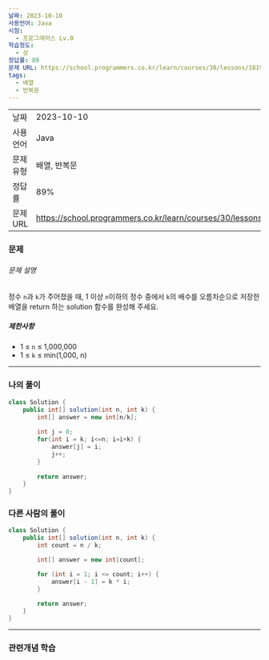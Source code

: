```yaml
---
날짜: 2023-10-10
사용언어: Java
시험:
  - 프로그래머스 Lv.0
학습정도:
  - 상
정답률: 89
문제 URL: https://school.programmers.co.kr/learn/courses/30/lessons/181901
tags:
  - 배열
  - 반복문
---
```

|           |                                                                  |
| --------- | ---------------------------------------------------------------- |
| 날짜      | 2023-10-10                                                       |
| 사용 언어 | Java                                                             |
| 문제 유형 | 배열, 반복문                                                     |
| 정답률    | 89%                                                              |
| 문제 URL  | https://school.programmers.co.kr/learn/courses/30/lessons/181901 |

### 문제

###### 문제 설명

정수 `n`과 `k`가 주어졌을 때, 1 이상 `n`이하의 정수 중에서 `k`의 배수를 오름차순으로 저장한 배열을 return 하는 solution 함수를 완성해 주세요.

##### 제한사항

- 1 ≤ `n` ≤ 1,000,000
- 1 ≤ `k` ≤ min(1,000, n)

---
### 나의 풀이

```java
class Solution {
    public int[] solution(int n, int k) {
        int[] answer = new int[n/k];
        
        int j = 0;
        for(int i = k; i<=n; i=i+k) {
            answer[j] = i;
            j++;
        }
        
        return answer;
    }
}
```

### 다른 사람의 풀이

```java
class Solution {
    public int[] solution(int n, int k) {
        int count = n / k;

        int[] answer = new int[count];

        for (int i = 1; i <= count; i++) {
            answer[i - 1] = k * i;
        }

        return answer;
    }
}
```

---
### 관련개념 학습
